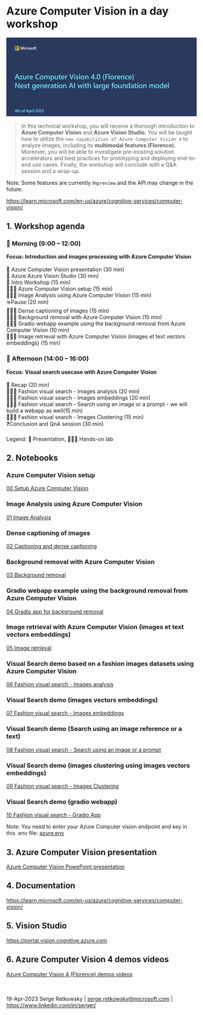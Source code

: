 # Azure Computer Vision in a day workshop

<img src="https://github.com/retkowsky/images/blob/master/florence/florence.jpg?raw=true">

> In this technical workshop, you will receive a thorough introduction to **Azure Computer Vision** and **Azure Vision Studio**. You will be taught how to utilize the `new capabilities of Azure Computer Vision 4` to analyze images, including its **multimodal features (Florence)**.
Moreover, you will be able to investigate pre-existing solution accelerators and best practices for prototyping and deploying end-to-end use cases. Finally, the workshop will conclude with a Q&A session and a wrap-up.

Note: Some features are currently in`preview` and the API may change in the future.

https://learn.microsoft.com/en-us/azure/cognitive-services/computer-vision/

## 1. Workshop agenda
### 🌅 Morning (9:00 – 12:00)<br>
**Focus: Introduction and images processing with Azure Computer Vision<br><br>**
📣 Azure Computer Vision presentation (30 min)<br>
📣 Azure Azure Vision Studio (30 min)<br>
📣 Intro Workshop (15 min)<br>
🧑🏼‍💻 Azure Computer Vision setup (15 min)<br>
🧑🏼‍💻 Image Analysis using Azure Computer Vision  (15 min)<br>
:coffee:Pause (20 min)<br>
🧑🏼‍💻 Dense captioning of images  (15 min)<br>
🧑🏼‍💻 Background removal with Azure Computer Vision  (15 min)<br>
🧑🏼‍💻 Gradio webapp example using the background removal from Azure Computer Vision  (10 min)<br>
🧑🏼‍💻 Image retrieval with Azure Computer Vision (images et text vectors embeddings)  (15 min)<br>

### 🌆 Afternoon (14:00 – 16:00)<br>
**Focus: Visual search usecase with Azure Computer Vision<br>**
<br>
📣 Recap (20 min)<br>
🧑🏼‍💻 Fashion visual search - Images analysis (20 min)<br>
🧑🏼‍💻 Fashion visual search - Images embeddings (20 min)<br>
🧑🏼‍💻 Fashion visual search - Search using an image or a prompt - we will build a webapp as well(15 min)<br>
🧑🏼‍💻 Fashion visual search - Images Clustering (15 min)<br>
:question:Conclusion and QnA session (30 min)<br>
<br>
Legend: 📣 Presentation, 🧑🏼‍💻 Hands-on lab


## 2. Notebooks
### Azure Computer Vision setup
<a href="00 Setup Azure Computer Vision.ipynb">00 Setup Azure Computer Vision</a>

### Image Analysis using Azure Computer Vision
<a href="01 Image Analysis.ipynb">01 Image Analysis</a>

### Dense captioning of images
<a href="02 Captioning and dense captioning.ipynb">02 Captioning and dense captioning</a>

### Background removal with Azure Computer Vision
<a href="03 Background removal.ipynb">03 Background removal</a>

### Gradio webapp example using the background removal from Azure Computer Vision
<a href="04%20%20Gradio%20app%20for%20background%20removal.ipynb">04 Gradio app for background removal</a>

### Image retrieval with Azure Computer Vision (images et text vectors embeddings)
<a href="05 Image retrieval.ipynb">05 Image retrieval</a>

### Visual Search demo based on a fashion images datasets using Azure Computer Vision
<a href="06 Fashion visual search - Images analysis.ipynb">06 Fashion visual search - Images analysis</a>

### Visual Search demo (images vectors embeddings)
<a href="07 Fashion visual search - Images embeddings.ipynb">07 Fashion visual search - Images embeddings</a>

### Visual Search demo (Search using an image reference or a text)
<a href="08 Fashion visual search - Search using an image or a prompt.ipynb">08 Fashion visual search - Search using an image or a prompt</a>

### Visual Search demo (images clustering using images vectors embeddings)
<a href="09 Fashion visual search - Images Clustering.ipynb">09 Fashion visual search - Images Clustering</a>

### Visual Search demo (gradio webapp)
<a href="10 Fashion visual search - Images Clustering.ipynb">10 Fashion visual search - Gradio App</a>

Note: You need to enter your Azure Computer vision endpoint and key in this .env file:
<a href=azure.env>azure.env</a>

## 3. Azure Computer Vision presentation
<a href="Azure Computer Vision 4.pdf">Azure Computer Vision PowePoint presentation</a>

## 4. Documentation
https://learn.microsoft.com/en-us/azure/cognitive-services/computer-vision/

## 5. Vision Studio
https://portal.vision.cognitive.azure.com

## 6. Azure Computer Vision 4 demos videos
<a href="https://www.youtube.com/playlist?list=PLy4MOYaxz3vMAA_Ie5wRUNiCZ9Sif74ex"> Azure Computer Vision 4 (Florence) demos videos</a>


<br><br>
19-Apr-2023
Serge Retkowsky | serge.retkowsky@microsoft.com | https://www.linkedin.com/in/serger/
